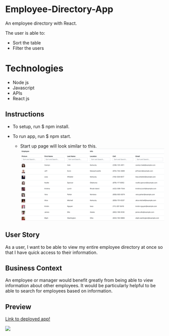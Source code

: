 # Employee-Directory-App

An employee directory with React.

The user is able to:

- Sort the table
- Filter the users

# Technologies

- Node js
- Javascript
- APIs
- React js

## Instructions

- To setup, run $ npm install.

- To run app, run $ npm start.
  - Start up page will look similar to this.
![](pageStartupScreenShot.png)

## User Story

As a user, I want to be able to view my entire employee directory at once so that I have quick access to their information.

## Business Context

An employee or manager would benefit greatly from being able to view information about other employees. It would be particularly helpful to be able to search for employees based on information.

## Preview

[Link to deployed app!](https://employee-directory-app1.herokuapp.com/)

![](employeeDirectoryAppDemo.gif)
